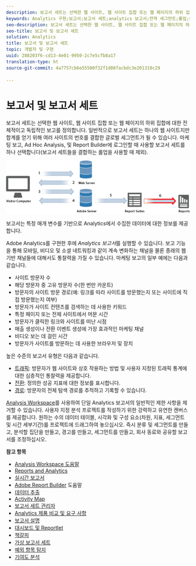 ```yaml
---
description: 보고서 세트는 선택한 웹 사이트, 웹 사이트 집합 또는 웹 페이지의 하위 집합에 대한 전체적이고 독립적인 보고를 정의합니다. 일반적으로 보고서 세트는 하나의 웹 사이트지만 합계를 얻기 위해 여러 사이트의 번호를 결합한 글로벌 세그먼트가 될 수 있습니다. 마케팅 보고, Ad Hoc Analysis, 및 Report Builder에 로그인할 때 사용할 보고서 세트를 하나 선택합니다(보고서 세트들을 결합하는 롤업을 사용할 때 제외).
keywords: Analytics 구현;보고서;보고서 세트;analytics 보고서;전역 세그먼트;롤업;롤업;보고서 세트 결합;트래픽;전환;경로
seo-description: 보고서 세트는 선택한 웹 사이트, 웹 사이트 집합 또는 웹 페이지의 하위 집합에 대한 전체적이고 독립적인 보고를 정의합니다. 일반적으로 보고서 세트는 하나의 웹 사이트지만 합계를 얻기 위해 여러 사이트의 번호를 결합한 글로벌 세그먼트가 될 수 있습니다. 마케팅 보고, Ad Hoc Analysis, 및 Report Builder에 로그인할 때 사용할 보고서 세트를 하나 선택합니다(보고서 세트들을 결합하는 롤업을 사용할 때 제외).
seo-title: 보고서 및 보고서 세트
solution: Analytics
title: 보고서 및 보고서 세트
topic: 개발자 및 구현
uuid: 288203f6-cd13-4e01-9950-2c7e5cfb8a17
translation-type: ht
source-git-commit: 4a7757cb6e55500f32f1d88facbdc3e201310c29

---
```



# 보고서 및 보고서 세트

보고서 세트는 선택한 웹 사이트, 웹 사이트 집합 또는 웹 페이지의 하위 집합에 대한 전체적이고 독립적인 보고를 정의합니다. 일반적으로 보고서 세트는 하나의 웹 사이트지만 합계를 얻기 위해 여러 사이트의 번호를 결합한 글로벌 세그먼트가 될 수 있습니다. 마케팅 보고, Ad Hoc Analysis, 및 Report Builder에 로그인할 때 사용할 보고서 세트를 하나 선택합니다(보고서 세트들을 결합하는 롤업을 사용할 때 제외).

![](assets/how-data-is-collected-6.png)

보고서는 특정 매개 변수를 기반으로 Analytics에서 수집한 데이터에 대한 정보를 제공합니다.

Adobe Analytics를 구현한 후에 *Analytics 보고서*&#x200B;를 실행할 수 있습니다. 보고 기능을 통해 모바일, 비디오 및 소셜 네트워킹과 같이 계속 변화하는 채널을 물론 종래의 웹 기반 채널들에 대해서도 통찰력을 가질 수 있습니다. 마케팅 보고의 일부 예에는 다음과 같습니다.

* 사이트 방문자 수
* 해당 방문자 중 고유 방문자 수(한 번만 카운트)
* 방문자의 사이트 방문 경로(예: 링크를 따라 사이트를 방문했는지 또는 사이트에 직접 방문했는지 여부)
* 방문자가 사이트 컨텐츠를 검색하는 데 사용한 키워드
* 특정 페이지 또는 전체 사이트에서 머문 시간
* 방문자가 클릭한 링크와 사이트를 떠난 시점
* 매출 생성이나 전환 이벤트 생성에 가장 효과적인 마케팅 채널
* 비디오 보는 데 걸린 시간
* 방문자가 사이트를 방문하는 데 사용한 브라우저 및 장치

높은 수준의 보고서 유형은 다음과 같습니다.

* [트래픽](https://marketing.adobe.com/resources/help/ko_KR/reference/reports_traffic.html): 방문자가 웹 사이트와 상호 작용하는 방법 및 사용자 지정된 트래픽 통계에 대한 심층적인 통찰력을 제공합니다.
* [전환](https://marketing.adobe.com/resources/help/ko_KR/reference/reports_conversion.html): 정의한 성공 지표에 대한 정보를 표시합니다.
* [경로](https://marketing.adobe.com/resources/help/ko_KR/reference/reports_paths.html): 방문자의 전체 탐색 경로를 추적하고 기록할 수 있습니다.

[Analysis Workspace](https://marketing.adobe.com/resources/help/ko_KR/analytics/analysis-workspace/)를 사용하여 단일 Analytics 보고서의 일반적인 제한 사항을 제거할 수 있습니다. 사용자 지정 분석 프로젝트를 작성하기 위한 강력하고 유연한 캔버스를 제공합니다. 원하는 수의 데이터 테이블, 시각화 및 구성 요소(차원, 지표, 세그먼트 및 시간 세부기간)를 프로젝트에 드래그하여 놓으십시오. 즉시 분류 및 세그먼트를 만들고, 분석할 집단을 만들고, 경고를 만들고, 세그먼트를 만들고, 회사 동료와 공유할 보고서를 조정하십시오. 

<p class="head"> <b>참고 항목</b> </p>

* [Analysis Workspace 도움말](/help/analyze/analysis-workspace/analysis-workspace-features.md)
* [Reports and Analytics](/help/analyze/reports-analytics/overview/report-overview.md)
* [실시간 보고서](https://marketing.adobe.com/resources/help/ko_KR/reference/realtime.html)
* [Adobe Report Builder](https://marketing.adobe.com/resources/help/ko_KR/arb/) 도움말
* [데이터 추출](https://marketing.adobe.com/resources/help/ko_KR/sc/user/data_extract.html)
* [Activity Map](https://marketing.adobe.com/resources/help/ko_KR/analytics/activitymap/)
* [보고서 세트 관리자](https://marketing.adobe.com/resources/help/ko_KR/reference/report_suites_admin.html)
* [Analytics 제품 비교 및 요구 사항](https://marketing.adobe.com/resources/help/ko_KR/reference/analytics-product-comparison.html)
* [보고서 설명](https://marketing.adobe.com/resources/help/ko_KR/reference/reports_descriptions.html)
* [대시보드 및 Reportlet](https://marketing.adobe.com/resources/help/ko_KR/sc/user/dashboard.html)
* [책갈피](/help/analyze/reports-analytics/bookmarks.md)
* [가상 보고서 세트](/help/components/vrs/vrs-about.md)
* [예외 항목 탐지](/help/analyze/analysis-workspace/virtual-analyst/c-anomaly-detection/anomaly-detection.md)
* [기여도 분석](/help/analyze/analysis-workspace/virtual-analyst/contribution-analysis/ca-tokens.md)

